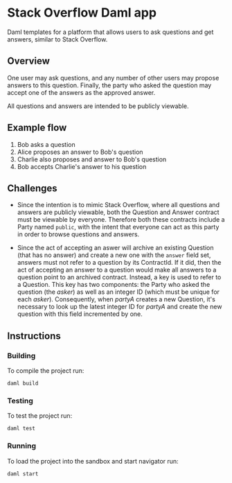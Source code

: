 # Stack Overflow Daml app

Daml templates for a platform that allows users to ask questions and get answers, similar to Stack Overflow.

## Overview

One user may ask questions, and any number of other users may propose answers to this question. Finally, the party who asked the question may accept one of the answers as the approved answer.

All questions and answers are intended to be publicly viewable.

## Example flow

1. Bob asks a question
2. Alice proposes an answer to Bob's question
3. Charlie also proposes and answer to Bob's question
4. Bob accepts Charlie's answer to his question

## Challenges

* Since the intention is to mimic Stack Overflow, where all questions and answers are publicly viewable, both the Question and Answer contract must be viewable by everyone. Therefore both these contracts include a Party named `public`, with the intent that everyone can act as this party in order to browse questions and answers.

* Since the act of accepting an aswer will archive an existing Question (that has no answer) and create a new one with the `answer` field set, answers must not refer to a question by its ContractId. If it did, then the act of accepting an answer to a question would make all answers to a question point to an archived contract. Instead, a key is used to refer to a Question. This key has two components: the Party who asked the question (the *asker*) as well as an integer ID (which must be unique for each *asker*). Consequently, when *partyA* creates a new Question, it's necessary to look up the latest integer ID for *partyA* and create the new question with this field incremented by one.

## Instructions

### Building
To compile the project run:
```
daml build
```

### Testing
To test the project run:
```
daml test
```

### Running
To load the project into the sandbox and start navigator run:
```
daml start
```
